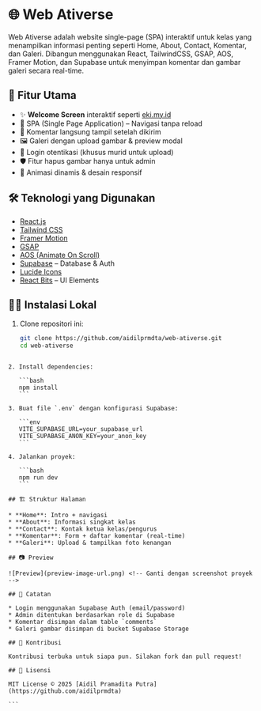 
# 🌐 Web Ativerse

Web Ativerse adalah website single-page (SPA) interaktif untuk kelas yang menampilkan informasi penting seperti Home, About, Contact, Komentar, dan Galeri. Dibangun menggunakan React, TailwindCSS, GSAP, AOS, Framer Motion, dan Supabase untuk menyimpan komentar dan gambar galeri secara real-time.

## 🚀 Fitur Utama

- ✨ **Welcome Screen** interaktif seperti [eki.my.id](https://eki.my.id)
- 📄 SPA (Single Page Application) – Navigasi tanpa reload
- 💬 Komentar langsung tampil setelah dikirim
- 🖼️ Galeri dengan upload gambar & preview modal
- 🔐 Login otentikasi (khusus murid untuk upload)
- 🛡️ Fitur hapus gambar hanya untuk admin
- 🎨 Animasi dinamis & desain responsif

## 🛠️ Teknologi yang Digunakan

- [React.js](https://reactjs.org/)
- [Tailwind CSS](https://tailwindcss.com/)
- [Framer Motion](https://www.framer.com/motion/)
- [GSAP](https://greensock.com/gsap/)
- [AOS (Animate On Scroll)](https://michalsnik.github.io/aos/)
- [Supabase](https://supabase.com/) – Database & Auth
- [Lucide Icons](https://lucide.dev/)
- [React Bits](https://react-bits.dev/) – UI Elements

## 🧑‍💻 Instalasi Lokal

1. Clone repositori ini:
   ```bash
   git clone https://github.com/aidilprmdta/web-ativerse.git
   cd web-ativerse
````

2. Install dependencies:

   ```bash
   npm install
   ```

3. Buat file `.env` dengan konfigurasi Supabase:

   ```env
   VITE_SUPABASE_URL=your_supabase_url
   VITE_SUPABASE_ANON_KEY=your_anon_key
   ```

4. Jalankan proyek:

   ```bash
   npm run dev
   ```

## 🏗️ Struktur Halaman

* **Home**: Intro + navigasi
* **About**: Informasi singkat kelas
* **Contact**: Kontak ketua kelas/pengurus
* **Komentar**: Form + daftar komentar (real-time)
* **Galeri**: Upload & tampilkan foto kenangan

## 📷 Preview

![Preview](preview-image-url.png) <!-- Ganti dengan screenshot proyek -->

## 📌 Catatan

* Login menggunakan Supabase Auth (email/password)
* Admin ditentukan berdasarkan role di Supabase
* Komentar disimpan dalam table `comments`
* Galeri gambar disimpan di bucket Supabase Storage

## 🤝 Kontribusi

Kontribusi terbuka untuk siapa pun. Silakan fork dan pull request!

## 📄 Lisensi

MIT License © 2025 [Aidil Pramadita Putra](https://github.com/aidilprmdta)

```
